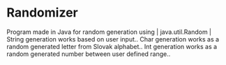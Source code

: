 # Randomizer
Program made in Java for random generation using | java.util.Random |
String generation works based on user input..
Char generation works as a random generated letter from Slovak alphabet..
Int generation works as a random generated number between user defined range..
